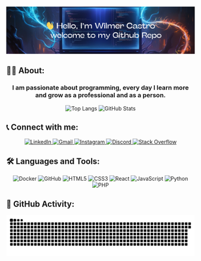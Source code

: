 ![Banner](assets/Banner_wocn10.png)

## 👨‍💻 About:
<h3 align="center">I am passionate about programming, every day I learn more and grow as a professional and as a person.</h3>

<div align="center">
  <img 
    src="https://github-readme-stats.vercel.app/api/top-langs?username=wocn10&show_icons=true&locale=en&layout=compact" 
    alt="Top Langs" 
    width="48%"
  />
  <img 
    src="https://github-readme-stats.vercel.app/api?username=wocn10&show_icons=true&locale=en" 
    alt="GitHub Stats" 
    width="48%"
  />
</div>

## 📞 Connect with me:
<div align="center">
  <a href="https://www.linkedin.com/in/wocn10/" target="_blank">
    <img src="https://img.shields.io/static/v1?message=LinkedIn&logo=linkedin&label=&color=0077B5&logoColor=white&labelColor=&style=for-the-badge" height="35" alt="LinkedIn" />
  </a>
  <a href="mailto:wilmercastro.nuor@gmail.com" target="_blank">
    <img src="https://img.shields.io/static/v1?message=Gmail&logo=gmail&label=&color=D14836&logoColor=white&labelColor=&style=for-the-badge" height="35" alt="Gmail" />
  </a>
  <a href="https://www.instagram.com/tu-usuario" target="_blank">
    <img src="https://img.shields.io/static/v1?message=Instagram&logo=instagram&label=&color=E4405F&logoColor=white&labelColor=&style=for-the-badge" height="35" alt="Instagram" />
  </a>
  <a href="https://discordapp.com/users/tu-discord" target="_blank">
    <img src="https://img.shields.io/static/v1?message=Discord&logo=discord&label=&color=7289DA&logoColor=white&labelColor=&style=for-the-badge" height="35" alt="Discord" />
  </a>
  <a href="https://stackoverflow.com/users/tu-usuario" target="_blank">
    <img src="https://img.shields.io/static/v1?message=Stackoverflow&logo=stackoverflow&label=&color=FE7A16&logoColor=white&labelColor=&style=for-the-badge" height="35" alt="Stack Overflow" />
  </a>
</div>

## 🛠️ Languages and Tools:
<div align="center">
  <img src="https://cdn.jsdelivr.net/gh/devicons/devicon/icons/docker/docker-original.svg" height="40" alt="Docker" />
  <img src="https://cdn.jsdelivr.net/gh/devicons/devicon/icons/github/github-original.svg" height="40" alt="GitHub" />
  <img src="https://cdn.jsdelivr.net/gh/devicons/devicon/icons/html5/html5-original.svg" height="40" alt="HTML5" />
  <img src="https://cdn.jsdelivr.net/gh/devicons/devicon/icons/css3/css3-original.svg" height="40" alt="CSS3" />
  <img src="https://cdn.jsdelivr.net/gh/devicons/devicon/icons/react/react-original.svg" height="40" alt="React" />
  <img src="https://cdn.jsdelivr.net/gh/devicons/devicon/icons/javascript/javascript-original.svg" height="40" alt="JavaScript" />
  <img src="https://cdn.jsdelivr.net/gh/devicons/devicon/icons/python/python-original.svg" height="40" alt="Python" />
  <img src="https://cdn.jsdelivr.net/gh/devicons/devicon/icons/php/php-original.svg" height="40" alt="PHP" />
</div>

## 🐍 GitHub Activity:
<div align="center">
  <img src="https://raw.githubusercontent.com/Wocn10/Wocn10/main/snake.svg" alt="Snake animation" />
</div>
